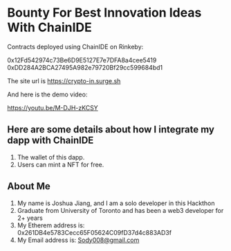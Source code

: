 # Bounty For Best Innovation Ideas With ChainIDE

Contracts deployed using ChainIDE on Rinkeby:

0x12Fd542974c73Be6D9E5127E7e7DFA8a4cee5419
0xDD284A2BCA27495A982e79720Bf29cc599684bd1


The site url is https://crypto-in.surge.sh

And here is the demo video:

https://youtu.be/M-DJH-zKCSY

## Here are some details about how I integrate my dapp with ChainIDE

1. The wallet of this dapp.
2. Users can mint a NFT for free.


## About Me
 
 1. My name is Joshua Jiang, and I am a solo developer in this Hackthon
 2. Graduate from University of Toronto and has been a web3 developer for 2+ years
 3. My Etherem address is: 0x261DB4e5783Cecc65F05624C09fD37d4c883AD3f
 4. My Email address is: Sody008@gmail.com
